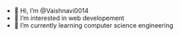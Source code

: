 - 👋 Hi, I’m @Vaishnavi0014
- 👀 I’m interested in web developement
- 🌱 I’m currently learning computer science engineering


<!---
Vaishnavi0014/Vaishnavi0014 is a ✨ special ✨ repository because its `README.md` (this file) appears on your GitHub profile.
You can click the Preview link to take a look at your changes.
--->
